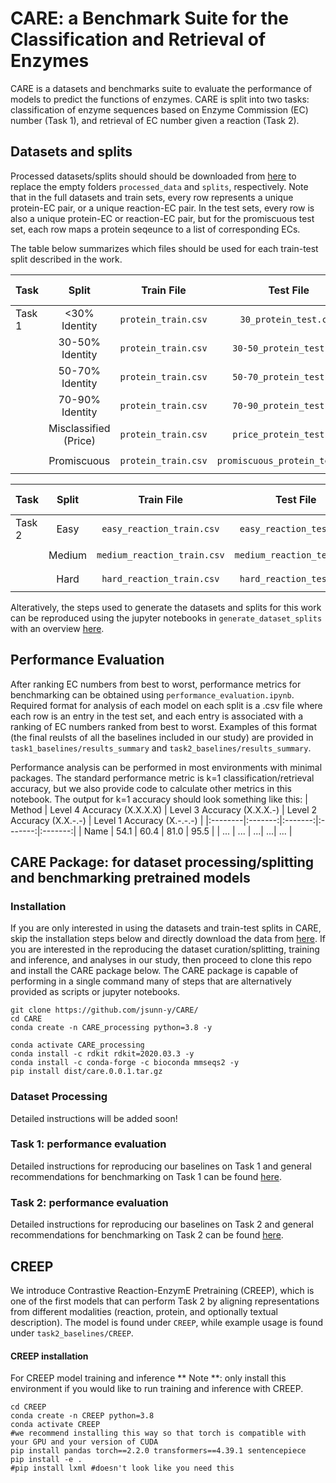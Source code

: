 # CARE:  a Benchmark Suite for the Classification and Retrieval of Enzymes
CARE is a datasets and benchmarks suite to evaluate the performance of models to predict the functions of enzymes. CARE is split into two tasks: classification of enzyme sequences based on Enzyme Commission (EC) number (Task 1), and retrieval of EC number given a reaction (Task 2).

## Datasets and splits
Processed datasets/splits should should be downloaded from [here](link) to replace the empty folders `processed_data` and `splits`, respectively. Note that in the full datasets and train sets, every row represents a unique protein-EC pair, or a unique reaction-EC pair. In the test sets, every row is also a unique protein-EC or reaction-EC pair, but for the promiscuous test set, each row maps a protein seqeunce to a list of corresponding ECs.

The table below summarizes which files should be used for each train-test split described in the work.

| Task | Split |Train File | Test File | Optional Train Files |
|:--------|:-------:|:-------:|:-------:|:-------:|
| Task 1 | <30% Identity | `protein_train.csv` | `30_protein_test.csv` | `reaction2EC.csv` `text2EC.csv`|
|  | 30-50% Identity | `protein_train.csv` | `30-50_protein_test.csv` | `reaction2EC.csv` `text2EC.csv`|
|  | 50-70% Identity | `protein_train.csv` | `50-70_protein_test.csv` | `reaction2EC.csv` `text2EC.csv`|
|  | 70-90% Identity | `protein_train.csv` | `70-90_protein_test.csv` | `reaction2EC.csv` `text2EC.csv`|
|  | Misclassified (Price) | `protein_train.csv` | `price_protein_test.csv` | `reaction2EC.csv` `text2EC.csv`|
|  | Promiscuous | `protein_train.csv` | `promiscuous_protein_test.csv` | `reaction2EC.csv` `text2EC.csv`|

| Task | Split |Train File | Test File |  Optional Train Files |
|:--------|:-------:|:-------:|:-------:|:-------:| 
| Task 2 |  Easy | `easy_reaction_train.csv` | `easy_reaction_test.csv` | `protein2EC.csv` `text2EC.csv`|
|  | Medium | `medium_reaction_train.csv` | `medium_reaction_test.csv` |  `protein2EC.csv` `text2EC.csv`|
|  | Hard | `hard_reaction_train.csv` | `hard_reaction_test.csv` |  `protein2EC.csv` `text2EC.csv`|

Alteratively, the steps used to generate the datasets and splits for this work can be reproduced using the jupyter notebooks in `generate_dataset_splits` with an overview [here](generate_datasets_splits).

## Performance Evaluation
After ranking EC numbers from best to worst, performance metrics for benchmarking can be obtained using `performance_evaluation.ipynb`. Required format for analysis of each model on each split is a .csv file where each row is an entry in the test set, and each entry is associated with a ranking of EC numbers ranked from best to worst. Examples of this format (the final reulsts of all the baselines included in our study) are provided in `task1_baselines/results_summary` and `task2_baselines/results_summary`.

Performance analysis can be performed in most environments with minimal packages. The standard performance metric is k=1 classification/retrieval accuracy, but we also provide code to calculate other metrics in this notebook. The output for k=1 accuracy should look something like this:
| Method | Level 4 Accuracy (X.X.X.X) | Level 3 Accuracy (X.X.X.-) | Level 2 Accuracy (X.X.-.-) | Level 1 Accuracy (X.-.-.-) |
|:--------|:-------:|:-------:|:-------:|:-------:|
| Name |  54.1 | 60.4 | 81.0 | 95.5 |
| ... | ... | ...|  ...|  ... |

## CARE Package: for dataset processing/splitting and benchmarking pretrained models

### Installation
If you are only interested in using the datasets and train-test splits in CARE, skip the installation steps below and directly download the data from [here](link). If you are interested in the reproducing the dataset curation/splitting, training and inference, and analyses in our study, then proceed to clone this repo and install the CARE package below. The CARE package is capable of performing in a single command many of steps that are alternatively provided as scripts or jupyter notebooks.

```
git clone https://github.com/jsunn-y/CARE/
cd CARE
conda create -n CARE_processing python=3.8 -y

conda activate CARE_processing
conda install -c rdkit rdkit=2020.03.3 -y
conda install -c conda-forge -c bioconda mmseqs2 -y
pip install dist/care.0.0.1.tar.gz
```

### Dataset Processing

Detailed instructions will be added soon!

### Task 1: performance evaluation 

Detailed instructions for reproducing our baselines on Task 1 and general recommendations for benchmarking on Task 1 can be found [here](task1_baselines).

### Task 2: performance evaluation 

Detailed instructions for reproducing our baselines on Task 2 and general recommendations for benchmarking on Task 2 can be found [here](task2_baselines).

## CREEP
We introduce Contrastive Reaction-EnzymE Pretraining (CREEP), which is one of the first models that can perform Task 2 by aligning representations from different modalities (reaction, protein, and optionally textual description). The model is found under `CREEP`, while example usage is found under `task2_baselines/CREEP`.

#### CREEP installation
For CREEP model training and inference
** Note **: only install this environment if you would like to run training and inference with CREEP.

```
cd CREEP
conda create -n CREEP python=3.8
conda activate CREEP
#we recommend installing this way so that torch is compatible with your GPU and your version of CUDA
pip install pandas torch==2.2.0 transformers==4.39.1 sentencepiece
pip install -e .
#pip install lxml #doesn't look like you need this
```
